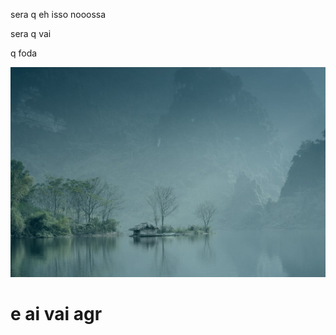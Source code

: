 <html>
  <body>
    <p>
      sera q eh isso
      nooossa
    </p>
    <p>
      sera q vai
    </p>
    <p>
      q foda
    </p>
    <img src="details-1-background.jpg" alt="teste">
    

    
  </body>



  
</html>

# e ai vai agr
